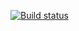 [![Build status](https://ci.appveyor.com/api/projects/status/8mup1ysjgbcwvfm5/branch/main?svg=true)](https://ci.appveyor.com/project/VladimirEnot/webtest-selenium/branch/main)
